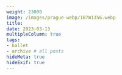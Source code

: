 ```yaml
---
weight: 23000
image: /images/prague-webp/1B7W1356.webp
title:
date: 2023-03-13
multipleColumn: true
tags:
- ballet
- archive # all posts
hideMeta: true
hideExif: true
---
```

